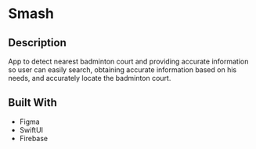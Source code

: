 #  Smash

## Description
App to detect nearest badminton court and providing accurate information 
so user can easily search, obtaining accurate information based on his needs, 
and accurately locate the badminton court.

## Built With
- Figma
- SwiftUI
- Firebase
